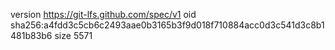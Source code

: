 version https://git-lfs.github.com/spec/v1
oid sha256:a4fdd3c5cb6c2493aae0b3165b3f9d018f710884acc0d3c541d3c8b1481b83b6
size 5571
